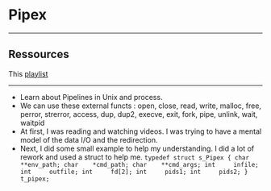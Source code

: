 # Pipex
* * *

## Ressources
 This [playlist](https://www.youtube.com/playlist?list=PLfqABt5AS4FkW5mOn2Tn9ZZLLDwA3kZUY)

* * *
- Learn about Pipelines in Unix and process.
- We can use these external functs : open, close, read, write, malloc, free, perror, strerror, access, dup, dup2, execve, exit, fork, pipe, unlink, wait, waitpid
- At first, I was reading and watching videos. I was trying to have a mental model of the data I/O and the redirection.
- Next, I did some small example to help my understanding. I did a lot of rework and used a struct to help me.
`
  typedef struct s_Pipex
{
	char	**env_path;
	char	*cmd_path;
	char	**cmd_args;
	int		infile;
	int		outfile;
	int		fd[2];
	int		pids1;
	int		pids2;
}			t_pipex;
`
